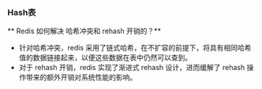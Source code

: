 ### Hash表

** Redis 如何解决 哈希冲突和 rehash 开销的？**

  * 针对哈希冲突，redis 采用了链式哈希，在不扩容的前提下，将具有相同哈希值的数据链接起来，以便这些数据在表中仍然可以查到。
  * 对于 rehash 开销，redis 实现了渐进式 rehash 设计，进而缓解了 rehash 操作带来的额外开销对系统性能的影响。


